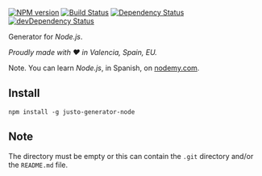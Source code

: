 [![NPM version](http://img.shields.io/npm/v/justo-generator-node.svg)](https://www.npmjs.org/package/justo-generator-node)
[![Build Status](https://travis-ci.org/justojsg/justo-generator-node.svg?branch=master)](https://travis-ci.org/justojsg/justo-generator-node)
[![Dependency Status](https://david-dm.org/justojsg/justo-generator-node.svg)](https://david-dm.org/justojsg/justo-generator-node)
[![devDependency Status](https://david-dm.org/justojsg/justo-generator-node/dev-status.svg)](https://david-dm.org/justojsg/justo-generator-node#info=devDependencies)

Generator for *Node.js*.

*Proudly made with ♥ in Valencia, Spain, EU.*

Note. You can learn *Node.js*, in Spanish, on [nodemy.com](http://nodemy.com).

## Install

```
npm install -g justo-generator-node
```

## Note

The directory must be empty or this can contain the `.git` directory and/or the `README.md` file.
